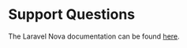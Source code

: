 # Support Questions

The Laravel Nova documentation can be found [here](https://nova.laravel.com/docs).
